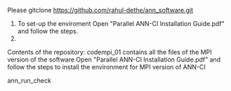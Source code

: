 Please gitclone https://github.com/rahul-dethe/ann_software.git

1) To set-up the enviroment Open "Parallel ANN-CI Installation Guide.pdf" and follow the steps.
2) 
Contents of the repository:
codempi_01 contains all the files of the MPI version of the software
Open "Parallel ANN-CI Installation Guide.pdf" and follow the steps to install the environment for MPI version of ANN-CI

ann_run_check
